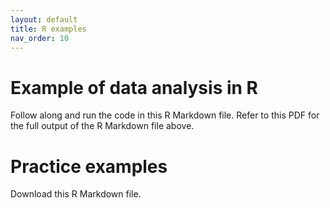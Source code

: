 ```yaml
---
layout: default
title: R examples
nav_order: 10
---
```


# Example of data analysis in R
Follow along and run the code in this R Markdown file.
Refer to this PDF for the full output of the R Markdown file above.

# Practice examples 
Download this R Markdown file. 
